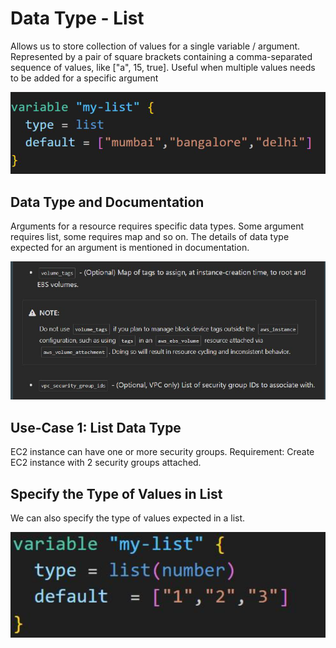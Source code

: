 # Data Type - List

Allows us to store collection of values for a single variable / argument.
Represented by a pair of square brackets containing a comma-separated
sequence of values, like ["a", 15, true].
Useful when multiple values needs to be added for a specific argument

![MY Image](images/image1.png)

## Data Type and Documentation

Arguments for a resource requires specific data types.
Some argument requires list, some requires map and so on.
The details of data type expected for an argument is mentioned in
documentation.

![MY Image](images/image2.png)

## Use-Case 1: List Data Type

EC2 instance can have one or more security groups.
Requirement:
Create EC2 instance with 2 security groups attached.

## Specify the Type of Values in List

We can also specify the type of values expected in a list.

![MY Image](images/image3.png)

